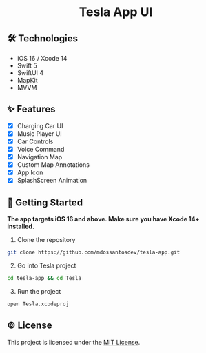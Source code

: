 <h1 align="center">Tesla App UI</h1>

## 🛠️ Technologies

- iOS 16 / Xcode 14
- Swift 5
- SwiftUI 4
- MapKit
- MVVM

## ✨ Features

- [x] Charging Car UI
- [x] Music Player UI
- [x] Car Controls
- [x] Voice Command
- [x] Navigation Map
- [x] Custom Map Annotations
- [x] App Icon
- [x] SplashScreen Animation

## 🚀 Getting Started

**The app targets iOS 16 and above. Make sure you have Xcode 14+ installed.**

1. Clone the repository

```sh
git clone https://github.com/mdossantosdev/tesla-app.git
```

2. Go into Tesla project

```sh
cd tesla-app && cd Tesla
```

3. Run the project
```sh
open Tesla.xcodeproj
```

## © License

This project is licensed under the [MIT License](LICENSE).
